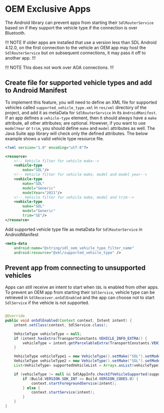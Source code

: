 # OEM Exclusive Apps
The Android library can prevent apps from starting their `SdlRouterService` based on if they support the vehicle type if the connection is over Bluetooth.

!!! NOTE
If older apps are installed that use a version less than SDL Android 4.12.0, on the first connection to the vehicle an OEM app may host the `SdlRouterService` but on subsequent connections, it may pass it off to another app.
!!!

!!! NOTE
This does not work over AOA connections.
!!!


## Create file for supported vehicle types and add to Android Manifest
To implement this feature, you will need to define an XML file for supported vehicles called `supported_vehicle_type.xml` in `res/xml` directory of the project, and add it as metaData for `SdlRouterService` in its `AndroidManifest`. If an app defines a `vehicle-type` element, then it should always have a `make` attribute, all other attributes; are optional. However, if you want to use `modelYear` or `trim`, you should define `make` and `model` attributes as well. The Java Suite app library will check only the defined attributes. The below example shows a valid vehicle type resource file.


```XML
<?xml version="1.0" encoding="utf-8"?>

<resource>
    <!-- Vehicle filter for vehicle make-->
    <vehicle-type
        make="SDL"/>
    <!-- Vehicle filter for vehicle make, model and model year-->
    <vehicle-type
        make="SDL"
        model="Generic"
        modelYear="2021"/>
    <!-- Vehicle filter for vehicle make, model and trim-->
    <vehicle-type
        make="SDL"
        model="Generic"
        trim="SE"/>
</resource>
```
Add supported vehicle type file as metaData for `SdlRouterService` in AndroidManifest

```XML
<meta-data
    android:name="@string/sdl_oem_vehicle_type_filter_name"
    android:resource="@xml/supported_vehicle_type" />

```

## Prevent app from connecting to unsupported vehicles 
Apps can still receive an intent to start when `SDL` is enabled from other apps. To prevent an OEM app from starting their `SdlService`, vehicle type can be retrieved in `SdlReceiver.onSdlEnabled` and the app can choose not to start `SdlService` if the vehicle is not supported.

```java

@Override
public void onSdlEnabled(Context context, Intent intent) {
    intent.setClass(context, SdlService.class);

    VehicleType vehicleType = null;
    if (intent.hasExtra(TransportConstants.VEHICLE_INFO_EXTRA)) {
        vehicleType = intent.getParcelableExtra(TransportConstants.VEHICLE_INFO_EXTRA);
    }

    VehicleType vehicleType1 = new VehicleType().setMake("SDL").setModel("Generic").setModelYear("2021");
    VehicleType vehicleType2 = new VehicleType().setMake("SDL").setModel("Generic").setTrim("SE");
    List<VehicleType> supportedVehicleList = Arrays.asList(vehicleType1, vehicleType2);

    if (vehicleType != null && SdlAppInfo.checkIfVehicleSupported(supportedVehicleList, vehicleType)) {
        if (Build.VERSION.SDK_INT >= Build.VERSION_CODES.O) {
            context.startForegroundService(intent);
        } else {
            context.startService(intent);
        }
    }
}

```

